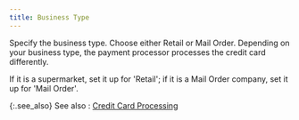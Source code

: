 ```yaml
---
title: Business Type
---
```



Specify the business type. Choose either Retail or Mail Order. Depending  on your business type, the payment processor processes the credit card  differently.


If it is a supermarket, set it up for 'Retail'; if it is a Mail Order  company, set it up for 'Mail Order'.


{:.see_also}
See also
: [Credit  Card Processing](JavaScript:RelatedTopics1.Click())<!--Metadata type="DesignerControl" startspan
<object CLASSID="clsid:ADB880A6-D8FF-11CF-9377-00AA003B7A11"
	ID=RelatedTopics1
	TYPE="application/x-oleobject">
</object>-->

<object classid="clsid:ADB880A6-D8FF-11CF-9377-00AA003B7A11" id="RelatedTopics1" type="application/x-oleobject"> 
 <param name="Command" value="Related Topics">
<param name="Window" value="second">
<param name="Item1" value="Credit Card Processing;{{site.sc_chm}}/options/payment-information/credit-card-processing/credit_card_processing.html">
</object><!--Metadata type="DesignerControl" endspan-->
